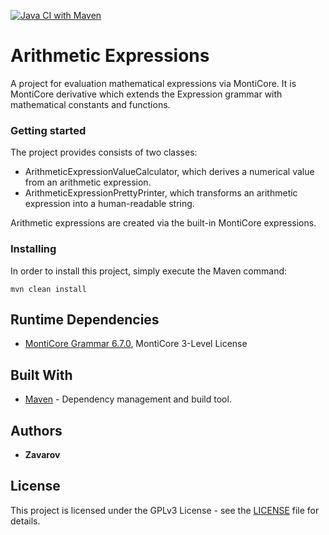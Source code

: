 [![Java CI with Maven](https://github.com/Zavarov/Arithmetic-Expressions/actions/workflows/maven.yml/badge.svg)](https://github.com/Zavarov/JRA/actions/workflows/maven.yml)

# Arithmetic Expressions

A project for evaluation mathematical expressions via MontiCore. It is MontiCore derivative which extends the Expression
grammar with mathematical constants and functions. 

### Getting started

The project provides consists of two classes:
- ArithmeticExpressionValueCalculator, which derives a numerical value from an arithmetic expression.
- ArithmeticExpressionPrettyPrinter, which transforms an arithmetic expression into a human-readable string.

Arithmetic expressions are created via the built-in MontiCore expressions.

### Installing

In order to install this project, simply execute the Maven command:

```
mvn clean install
```

## Runtime Dependencies

* [MontiCore Grammar 6.7.0](https://github.com/MontiCore/monticore/tree/6.7.0),
   MontiCore 3-Level License
   
## Built With

* [Maven](https://maven.apache.org/) - Dependency management and build tool.

## Authors

* **Zavarov**

## License

This project is licensed under the GPLv3 License - see the [LICENSE](LICENSE) file for details.

